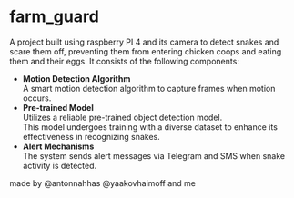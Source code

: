 # farm_guard
A project built using raspberry PI 4 and its camera to detect snakes and scare them off, preventing them from entering chicken coops and eating them and their eggs.
It consists of the following components:
<ul>
  <li>
    <b>Motion Detection Algorithm</b><br>
    A smart motion detection algorithm to capture frames when motion occurs.
  </li>
  <li>
    <b>Pre-trained Model</b><br>
    Utilizes a reliable pre-trained object detection model. <br>
    This model undergoes training with a diverse dataset to enhance its effectiveness in recognizing snakes.
  </li>
   <li>
    <b>Alert Mechanisms</b><br>
    The system sends alert messages via Telegram and SMS when snake activity is detected.
  </li>
</ul>

made by @antonnahhas @yaakovhaimoff and me
